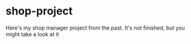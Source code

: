 # shop-project

Here's my shop manager project from the past. It's not finished, but you might take a look at it